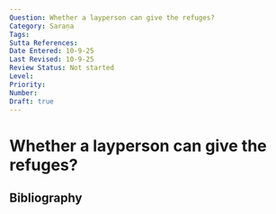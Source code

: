 ```yaml
---
Question: Whether a layperson can give the refuges?
Category: Saraṇa
Tags: 
Sutta References: 
Date Entered: 10-9-25
Last Revised: 10-9-25
Review Status: Not started
Level: 
Priority: 
Number: 
Draft: true
---
```


# Whether a layperson can give the refuges?

## Bibliography

<!-- 

Notes:



-->